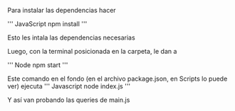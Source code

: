 Para instalar las dependencias hacer

''' JavaScript
    npm install
'''

Esto les intala las dependencias necesarias

Luego, con la terminal posicionada en la carpeta, le dan a 

''' Node
    npm start
'''

Este comando en el fondo (en el archivo package.json, en Scripts lo puede ver) ejecuta 
''' Javascript
    node index.js
'''

Y así van probando las queries de main.js
